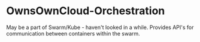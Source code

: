 # OwnsOwnCloud-Orchestration
May be a part of Swarm/Kube - haven't looked in a while. Provides API's for communication between containers within the swarm.
